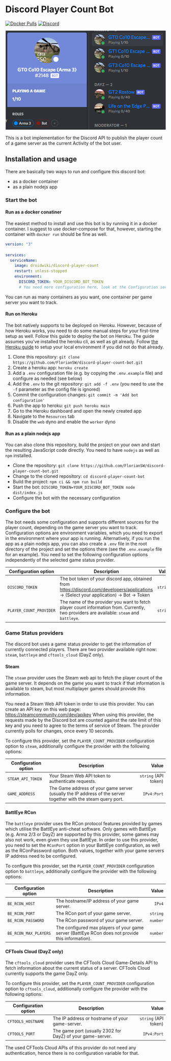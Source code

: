 # Discord Player Count Bot

[![Docker Pulls](https://img.shields.io/docker/pulls/droidwiki/discord-player-count?style=flat-square)](https://hub.docker.com/r/droidwiki/discord-player-count)
[![Discord](https://img.shields.io/discord/729467994832371813?color=7289da&label=Discord&logo=discord&logoColor=ffffff&style=flat-square)](https://go2tech.de/discord)

<p align="center">
    <img src="https://github.com/FlorianSW/discord-player-count-bot/raw/main/assets/example.png" alt="Example of the bot">
</p>

This is a bot implementation for the Discord API to publish the player count of a game server as the current Activity of
the bot user.

## Installation and usage

There are basically two ways to run and configure this discord bot:

* as a docker container
* as a plain nodejs app

### Start the bot

#### Run as a docker conatiner

The easiest method to install and use this bot is by running it in a docker container. I suggest to use docker-compose
for that, however, starting the container with `docker run` should be fine as well.

```yaml
version: "3"

services:
  serviceName:
    image: droidwiki/discord-player-count
    restart: unless-stopped
    environment:
      DISCORD_TOKEN: YOUR_DISCORD_BOT_TOKEN
      # You need more configuration here, look at the Configuration section
```

You can run as many containers as you want, one container per game server you want to track.

#### Run on Heroku

The bot natively supports to be deployed on Heroku.
However, because of how Heroku works, you need to do some manual steps for your first-time setup as well.
Follow this guide to deploy the bot on Heroku.
The guide assumes you've installed the heroku cli, as well as git already.
Follow [the Heroku guide](https://devcenter.heroku.com/articles/getting-started-with-nodejs#set-up) to setup your local environment if you did not do that already.

1. Clone this repository: `git clone https://github.com/FlorianSW/discord-player-count-bot.git`
2. Create a heroku app: `heroku create`
3. Add a `.env` configuration file (e.g. by copying the `.env.example` file) and configure as needed (see below)
4. Add the `.env` to the git repository: `git add -f .env` (you need to use the `-f` parameter as the config file is ignored)
5. Commit the configuration changes: `git commit -m 'Add bot configuration'`
6. Push the app to heroku: `git push heroku main`
7. Go to the Heroku dashboard and open the newly created app
8. Navigate to the `Resources` tab
9. Disable the `web` dyno and enable the `worker` dyno

#### Run as a plain nodejs app

You can also clone this repository, build the project on your own and start the resulting JavaScript code directly. You
need to have `nodejs` as well as `npm` installed.

* Clone the repository: `git clone https://github.com/FlorianSW/discord-player-count-bot.git`
* Change to the cloned repository: `cd discord-player-count-bot`
* Build the project: `npm ci && npm run build`
* Start the bot: `DISCORD_TOKEN=YOUR_DISCORD_BOT_TOKEN node dist/index.js`
* Configure the bot with the necessary configuration

### Configure the bot

The bot needs some configuration and supports different sources for the player count, depending on the game server you
want to track. Configuration options are environment variables, which you need to export in the environment where your
app is running. Alternatively, if you run the app as a plain nodejs app, you can also create a `.env` file in the root
directory of the project and set the options there (see the `.env.example` file for an example). You need to set the
following configuration options independently of the selected game status provider.

| Configuration option          | Description | Value  |
| ----------------------------- |-------------| ------:|
| `DISCORD_TOKEN`               | The bot token of your discord app, obtained from https://discord.com/developers/applications -> (Select your application) -> Bot -> Token | `string` |
| `PLAYER_COUNT_PROVIDER`       | The name of the provider you want to fetch player count information from. Currently, two providers are available: `steam` and `battleye`. | `string` |

### Game Status providers

The discord bot uses a game status provider to get the information of currently connected players. There are two
provider available right now: `steam`, `battleye` and `cftools_cloud` (DayZ only).

#### Steam

The `steam` provider uses the Steam web api to fetch the player count of the game server. It depends on the game you
want to track if that information is available to steam, but most multiplayer games should provide this information.

You need a Steam Web API token in order to use this provider. You can create an API key on this web
page: https://steamcommunity.com/dev/apikey
When using this provider, the requests made by the Discord bot are counted against the rate limit of this key and you
need to agree to the terms of service of Steam. The provider currently polls for changes, once every 10 seconds.

To configure this provider, set the `PLAYER_COUNT_PROVIDER` configuration option to `steam`, additionally configure the
provider with the following options:

| Configuration option          | Description | Value  |
| ----------------------------- |-------------| ------:|
| `STEAM_API_TOKEN`             | Your Steam Web API token to authenticate requests.                                                             | `string` (API token) |
| `GAME_ADDRESS`                | The Game address of your game server (usually the IP address of the server together with the steam query port. | `IPv4:Port`          |

#### BattlEye RCon

The `battleye` provider uses the RCon protocol features provided by games which utilise the BattlEye anti-cheat
software. Only games with BattlEye (e.g. Arma 2/3 or DayZ) are supported by this provider, some games may also not work,
even given they use BattlEye. In order to use this provider, you need to set the `RConPort` option in your BattlEye
configuration, as well as the RConPassword option. Both values, together with your game servers IP address need to be
configured.

To configure this provider, set the `PLAYER_COUNT_PROVIDER` configuration option to `battleye`, additionally configure
the provider with the following options:

| Configuration option          | Description | Value  |
| ----------------------------- |-------------| ------:|
| `BE_RCON_HOST`                | The hostname/IP address of your game server.                                                      | `IPv4` |
| `BE_RCON_PORT`                | The RCon port of your game server.                                                                | `string`          |
| `BE_RCON_PASSWORD`            | The RCon password of your game server.                                                            | `number`          |
| `BE_RCON_MAX_PLAYERS`         | The configured max players of your game server (BattlEye RCon does not provide this information). | `number`          |

#### CFTools Cloud (DayZ only)

The `cftools_cloud` provider uses the CFTools Cloud Game-Details API to fetch information about the current status of a server.
CFTools Cloud currently supports the game DayZ only.

To configure this provider, set the `PLAYER_COUNT_PROVIDER` configuration option to `cftools_cloud`, additionally configure
the provider with the following options:

| Configuration option          | Description | Value  |
| ----------------------------- |-------------| ------:|
| `CFTOOLS_HOSTNAME`            | The IP address or hostname of your game-server.            | `string` (API token) |
| `CFTOOLS_PORT`                | The game port (usually 2302 for DayZ) of your game-server. | `IPv4:Port`          |

The used CFTools Cloud APIs of this provider do not need any authentication, hence there is no configuration variable for that.
